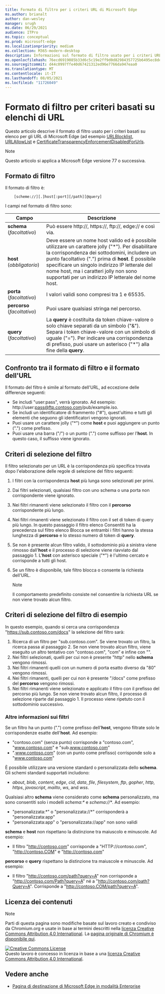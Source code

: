 ```yaml
---
title: Formato di filtro per i criteri URL di Microsoft Edge
ms.author: brianalt
author: dan-wesley
manager: srugh
ms.date: 06/29/2021
audience: ITPro
ms.topic: conceptual
ms.prod: microsoft-edge
ms.localizationpriority: medium
ms.collection: M365-modern-desktop
description: Informazioni sul formato di filtro usato per i criteri URLBlocklist e URLAllowlist di Microsoft Edge.
ms.openlocfilehash: 76ecd6919085b33d6c5c19e2ff9d0d82984357725b6495ec8dedf19a00489eab
ms.sourcegitcommit: d44c0997ffe40d67421312ed96e7766da947eaa0
ms.translationtype: MT
ms.contentlocale: it-IT
ms.lasthandoff: 08/05/2021
ms.locfileid: "11726049"
---
```

# <a name="filter-format-for-url-list-based-policies"></a>Formato di filtro per criteri basati su elenchi di URL

Questo articolo descrive il formato di filtro usato per i criteri basati su elenco per gli URL di Microsoft Edge (ad esempio [URLBlocklist](microsoft-edge-policies.md#urlblocklist), [URLAllowList](microsoft-edge-policies.md#urlallowlist) e [CertificateTransparencyEnforcementDisabledForUrls](microsoft-edge-policies.md#certificatetransparencyenforcementdisabledforurls).

> [!NOTE]
> Questo articolo si applica a Microsoft Edge versione 77 o successiva.

## <a name="the-filter-format"></a>Formato di filtro

Il formato di filtro è:

```
    [scheme://][.]host[:port][/path][@query]
```

I campi nel formato di filtro sono:

| Campo | Descrizione |
| --- | --- |
| **schema** (*facoltativo*) | Può essere http://, https://, ftp://, edge:// e così via. |
| **host** (*obbligatorio*) | Deve essere un nome host valido ed è possibile utilizzare un carattere jolly ("\*"). Per disabilitare la corrispondenza dei sottodomini, includere un punto facoltativo (".") prima di **host**. È possibile specificare un singolo indirizzo IP letterale del nome host, ma i caratteri jolly non sono supportati per un indirizzo IP letterale del nome host. |
| **porta** (*facoltativo*) | I valori validi sono compresi tra 1 e 65535. |
| **percorso** (*facoltativo*) | Puoi usare qualsiasi stringa nel percorso. |
| **query** (*facoltativo*) | La **query** è costituita da token chiave-valore o solo chiave separati da un simbolo ("&"). Separa i token chiave-valore con un simbolo di uguale ("="). Per indicare una corrispondenza di prefisso, puoi usare un asterisco ("\*") alla fine della **query**. |

## <a name="comparing-the-filter-format-to-the-url-format"></a>Confronto tra il formato di filtro e il formato dell'URL

Il formato del filtro è simile al formato dell'URL, ad eccezione delle differenze seguenti:

- Se includi "user:pass", verrà ignorato. Ad esempio: http://user:pass@ftp.contoso.com/pub/example.iso.
- Se includi un identificatore di frammento ("#"), quest'ultimo e tutti gli elementi che seguono gli identificatori vengono ignorati.
- Puoi usare un carattere jolly ("*") come **host** e puoi aggiungere un punto (".") come prefisso.
- Puoi usare una barra ("/") o un punto (".") come suffisso per l'**host**. In questo caso, il suffisso viene ignorato.

## <a name="filter-selection-criteria"></a>Criteri di selezione del filtro

Il filtro selezionato per un URL è la corrispondenza più specifica trovata dopo l'elaborazione delle regole di selezione del filtro seguenti:

1. I filtri con la corrispondenza **host** più lunga sono selezionati per primi.
2. Dai filtri selezionati, qualsiasi filtro con uno schema o una porta non corrispondente viene ignorato.
3. Nei filtri rimanenti viene selezionato il filtro con il **percorso** corrispondente più lungo.
4. Nei filtri rimanenti viene selezionato il filtro con il set di token di query più lungo. In questo passaggio il filtro elenco Consentiti ha la precedenza sul filtro elenco Blocca se entrambi i filtri hanno la stessa lunghezza di **percorso** e lo stesso numero di token di **query**.
5. Se non è presente alcun filtro valido, il sottodominio più a sinistra viene rimosso dall'**host** e il processo di selezione viene riavviato dal passaggio 1. L'**host** con asterisco speciale ("*") è l'ultimo cercato e corrisponde a tutti gli host.
6. Se un filtro è disponibile, tale filtro blocca o consente la richiesta dell'URL.

   >[!NOTE]
   >Il comportamento predefinito consiste nel consentire la richiesta URL se non viene trovato alcun filtro.

## <a name="example-filter-selection-criteria"></a>Criteri di selezione del filtro di esempio

In questo esempio, quando si cerca una corrispondenza "https://sub.contoso.com/docs" la selezione del filtro sarà:

1. Ricerca di un filtro per "sub.contoso.com". Se viene trovato un filtro, la ricerca passa al passaggio 2. Se non viene trovato alcun filtro, viene eseguito un altro tentativo con "contoso.com", "com” e infine con "".
2. Nei filtri selezionati, quelli per cui non è presente "http" nello **schema** vengono rimossi.
3. Nei filtri rimanenti quelli con un numero di porta esatto diverso da "80" vengono rimossi.
4. Nei filtri rimanenti, quelli per cui non è presente "/docs" come prefisso del **percorso** vengono rimossi.
5. Nei filtri rimanenti viene selezionato e applicato il filtro con il prefisso del percorso più lungo. Se non viene trovato alcun filtro, il processo di selezione riparte dal passaggio 1. Il processo viene ripetuto con il sottodominio successivo.

### <a name="additional-filter-information"></a>Altre informazioni sui filtri

Se un filtro ha un punto (".") come prefisso dell'**host**, vengono filtrate solo le corrispondenze esatte dell'**host**. Ad esempio:

- "contoso.com" (senza punto) corrisponde a "contoso.com", "www.contoso.com" e "sub.www.contoso.com"
- ".www.contoso.com" (con un punto come prefisso) corrisponde solo a "www.contoso.com"

È possibile utilizzare una versione standard o personalizzata dello **schema**. Gli schemi standard supportati includono:

- _about_, _blob_, _content_, _edge_, _cid_, _data_, _file_, _filesystem_, _ftp_, _gopher_, _http_, _https_, _javascript_, _mailto_, _ws_, and _wss_.

Qualsiasi altro **schema** viene considerato come **schema** personalizzato, ma sono consentiti solo i modelli _schema:*_ e _schema://*_. Ad esempio:

- "personalizzata:\*" o "personalizzata://\*" corrisponderà a "personalizzata:app"
- "personalizzata:app" o "personalizzata://app" non sono validi

**schema** e **host** non rispettano la distinzione tra maiuscolo e minuscole. Ad esempio:

- Il filtro "http://contoso.com" corrisponde a "HTTP://contoso.com", "http://contoso.COM" e "http://contoso.com"

**percorso** e **query** rispettano la distinzione tra maiuscole e minuscole. Ad esempio:

- Il filtro "http://contoso.com/path?query=A" non corrisponde a "http://contoso.com/Path?query=A" né a "http://contoso.com/path?Query=A". Corrisponde a "http://contoso.COM/path?query=A".

## <a name="content-license"></a>Licenza dei contenuti

> [!NOTE]
> Parti di questa pagina sono modifiche basate sul lavoro creato e condiviso da Chromium.org e usate in base ai termini descritti nella [licenza Creative Commons Attribution 4.0 International](http://creativecommons.org/licenses/by/4.0/). La [pagina originale di Chromium è disponibile qui](https://www.chromium.org/administrators/url-blacklist-filter-format).
  
<a rel="license" href="http://creativecommons.org/licenses/by/4.0/"><img alt="Creative Commons License" style="border-width:0" src="https://i.creativecommons.org/l/by/4.0/88x31.png" /></a><br />Questo lavoro è concesso in licenza in base a una <a rel="license" href="http://creativecommons.org/licenses/by/4.0/">licenza Creative Commons Attribution 4.0 International</a>.

## <a name="see-also"></a>Vedere anche

- [Pagina di destinazione di Microsoft Edge in modalità Enterprise](https://aka.ms/EdgeEnterprise)
